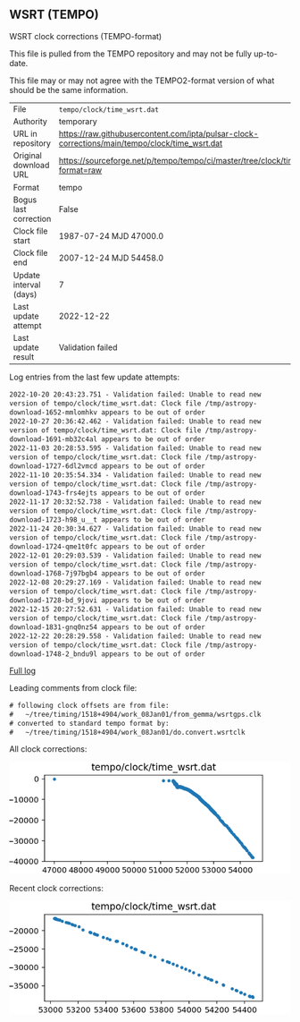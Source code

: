 
## WSRT (TEMPO)

WSRT clock corrections (TEMPO-format)

This file is pulled from the TEMPO repository and may not be fully up-to-date.

This file may or may not agree with the TEMPO2-format version of what
should be the same information.

|     |     |
|:--- |:--- |
| File | `tempo/clock/time_wsrt.dat` |
| Authority | temporary |
| URL in repository | <https://raw.githubusercontent.com/ipta/pulsar-clock-corrections/main/tempo/clock/time_wsrt.dat> |
| Original download URL | <https://sourceforge.net/p/tempo/tempo/ci/master/tree/clock/time_wsrt.dat?format=raw> |
| Format | tempo |
| Bogus last correction | False |
| Clock file start | 1987-07-24 MJD 47000.0 |
| Clock file end | 2007-12-24 MJD 54458.0 |
| Update interval (days) | 7 |
| Last update attempt | 2022-12-22 |
| Last update result | Validation failed |

Log entries from the last few update attempts:
```
2022-10-20 20:43:23.751 - Validation failed: Unable to read new version of tempo/clock/time_wsrt.dat: Clock file /tmp/astropy-download-1652-mmlomhkv appears to be out of order
2022-10-27 20:36:42.462 - Validation failed: Unable to read new version of tempo/clock/time_wsrt.dat: Clock file /tmp/astropy-download-1691-mb32c4al appears to be out of order
2022-11-03 20:28:53.595 - Validation failed: Unable to read new version of tempo/clock/time_wsrt.dat: Clock file /tmp/astropy-download-1727-6dl2vmcd appears to be out of order
2022-11-10 20:35:54.334 - Validation failed: Unable to read new version of tempo/clock/time_wsrt.dat: Clock file /tmp/astropy-download-1743-frs4ejts appears to be out of order
2022-11-17 20:32:52.738 - Validation failed: Unable to read new version of tempo/clock/time_wsrt.dat: Clock file /tmp/astropy-download-1723-h98_u__t appears to be out of order
2022-11-24 20:30:34.627 - Validation failed: Unable to read new version of tempo/clock/time_wsrt.dat: Clock file /tmp/astropy-download-1724-qme1t0fc appears to be out of order
2022-12-01 20:29:03.539 - Validation failed: Unable to read new version of tempo/clock/time_wsrt.dat: Clock file /tmp/astropy-download-1768-7j97bgb4 appears to be out of order
2022-12-08 20:29:27.169 - Validation failed: Unable to read new version of tempo/clock/time_wsrt.dat: Clock file /tmp/astropy-download-1728-bd_9jovi appears to be out of order
2022-12-15 20:27:52.631 - Validation failed: Unable to read new version of tempo/clock/time_wsrt.dat: Clock file /tmp/astropy-download-1831-gnq0nz54 appears to be out of order
2022-12-22 20:28:29.558 - Validation failed: Unable to read new version of tempo/clock/time_wsrt.dat: Clock file /tmp/astropy-download-1748-2_bndu9l appears to be out of order
```
[Full log](https://raw.githubusercontent.com/ipta/pulsar-clock-corrections/main/log/tempo/clock/time_wsrt.dat.log)

Leading comments from clock file:

    # following clock offsets are from file:
    #   ~/tree/timing/1518+4904/work_08Jan01/from_gemma/wsrtgps.clk
    # converted to standard tempo format by:
    #   ~/tree/timing/1518+4904/work_08Jan01/do.convert.wsrtclk



All clock corrections:

![plot of all clock corrections](time_wsrt.dat.png "All corrections")

Recent clock corrections:

![plot of recent clock corrections](time_wsrt.dat.short.png "Recent corrections")

